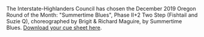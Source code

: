 The Interstate-Highlanders Council has chosen the December 2019 Oregon Round of the Month:  "Summertime Blues", Phase II+2 Two Step (Fishtail and Suzie Q), choreographed by Brigit & Richard Maguire, by Summertime Blues.
[Download your cue sheet here](https://www.roundalab.org/CuesheetsDL2/Summertime%20Blues,%20Maguire,%20B&R__2+2.pdf).